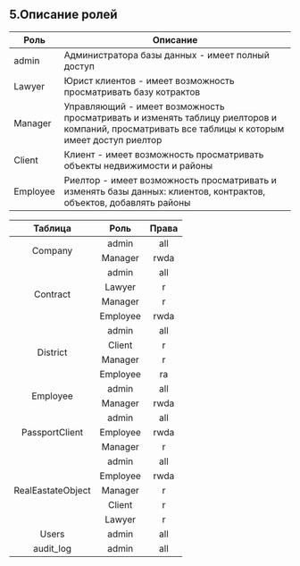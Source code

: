 ## 5.Описание ролей
| Роль     | Описание |
|----------|----------|
| admin    | Администратора базы данных - имеет полный доступ  | 
| Lawyer   | Юрист клиентов - имеет возможность просматривать базу котрактов   | 
| Manager  | Управляющий - имеет возможность просматривать и изменять таблицу риелторов и компаний, просматривать все таблицы к которым имеет доступ риелтор |
| Client   | Клиент - имеет возможность просматривать объекты недвижимости и районы|
| Employee | Риелтор - имеет возможность просматривать и изменять базы данных: клиентов, контрактов, объектов, добавлять районы |

<table>
    <thead>
        <tr>
            <th>Таблица</th>
            <th>Роль</th>
            <th>Права</th>
        </tr>
    </thead>
    <tbody>
        <tr>
            <td rowspan=2 align="center">Company</td>
            <td align="center">admin</td>
            <td align="center">all</td>
        </tr>
        <tr>
            <td align="center">Manager</td>
            <td align="center">rwda</td>
        </tr>
        <tr>
            <td rowspan=4 align="center">Contract</td>
            <td align="center">admin</td>
            <td align="center">all</td>
        </tr>
        <tr>
            <td align="center">Lawyer</td>
            <td align="center">r</td>
        </tr>
        <tr>
            <td align="center">Manager</td>
            <td align="center">r</td>
        </tr>
        <tr>
            <td align="center">Employee</td>
            <td align="center">rwda</td>
        </tr>
        <tr>
            <td rowspan=4 align="center">District</td>
            <td align="center">admin</td>
            <td align="center">all</td>
        </tr>
        <tr>
            <td align="center">Client</td>
            <td align="center">r</td>
        </tr>
        <tr>
            <td align="center">Manager</td>
            <td align="center">r</td>
        </tr>
        <tr>
            <td align="center">Employee</td>
            <td align="center">ra</td>
        </tr>
        <tr>
            <td rowspan=2 align="center">Employee</td>
            <td align="center">admin</td>
            <td align="center">all</td>
        </tr>
        <tr>
            <td align="center">Manager</td>
            <td align="center">rwda</td>
        </tr>
        <tr>
            <td rowspan=3 align="center">PassportClient</td>
            <td align="center">admin</td>
            <td align="center">all</td>
        </tr>
        <tr>
            <td align="center">Employee</td>
            <td align="center">rwda</td>
        </tr>
        <tr>
            <td align="center">Manager</td>
            <td align="center">r</td>
        </tr>
        <tr>
            <td rowspan=5 align="center">RealEastateObject</td>
            <td align="center">admin</td>
            <td align="center">all</td>
        </tr>
        <tr>
            <td align="center">Employee</td>
            <td align="center">rwda</td>
        </tr>
        <tr>
            <td align="center">Manager</td>
            <td align="center">r</td>
        </tr>
        <tr>
            <td align="center">Client</td>
            <td align="center">r</td>
        </tr>
        <tr>
            <td align="center">Lawyer</td>
            <td align="center">r</td>
        </tr>
        <tr>
            <td align="center">Users</td>
            <td align="center">admin</td>
            <td align="center">all</td>
        </tr>
         <tr>
            <td align="center">audit_log</td>
            <td align="center">admin</td>
            <td align="center">all</td>
        </tr>
    </tbody>
</table>